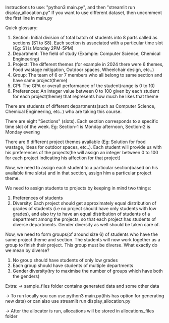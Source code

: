 Instructions to use: "python3 main.py", and then "streamlit run display_allocation.py"
If you want to use different dataset, then uncomment the first line in main.py

Quick glossary:
1) Section: Initial division of total batch of students into 8 parts called as sections (S1 to S8). Each section is associated with a particular time slot (Eg: S1 is Monday 2PM-5PM)
2) Department: The field of study (Example: Computer Science, Chemical Engineering)
3) Project: The different themes (for example in 2024 there were 6 themes, Food wastage mitigation, Outdoor spaces, Wheelchair design, etc..)
4) Group: The team of 6 or 7 members who all belong to same section and have same project(theme)
5) CPI: The GPA or overall performance of the student(range is 0 to 10)
6) Preferences: An integer value between 0 to 100 given by each student for each project(theme) that represents how much he likes that theme


There are students of different departments(such as Computer Science, Chemical Engineering, etc..) who are taking this course. 

There are eight "Sections" (slots). Each section corresponds to a specific time slot of the week.
Eg: Section-1 is Monday afternoon, Section-2 is Monday evening

There are 6 different project themes available (Eg: Solution for food wastage, Ideas for outdoor spaces, etc..). Each student will provide us with his preferences of the projects(he will assign an integer between 0 to 100 for each project indicating his affection for that project)

Now, we need to assign each student to a particular section(based on his available time slots) and in that section, assign him a particular project theme.

We need to assign students to projects by keeping in mind two things:
1) Preferences of students
2) Diversity: Each project should get approximately equal distribution of grades of students (i.e no project should have only students with low grades), and also try to have an equal distribution of students of a department among the projects, so that each project has students of diverse departments. Gender diversity as well should be taken care of.

Now, we need to form groups(of around size 6) of students who have the same project theme and section. The students will now work together as a group to finish their project. This group must be diverse. What exactly do we mean by diverse?
1) No group should have students of only low grades
2) Each group should have students of multiple departments
3) Gender diversity(try to maximise the number of groups which have both the genders)



Extra: 
-> sample_files folder contains generated data and some other data

-> To run locally you can use python3 main.py(this has option for generating new data) or can also use streamlit run display_allocation.py

-> After the allocator is run, allocations will be stored in allocations_files folder